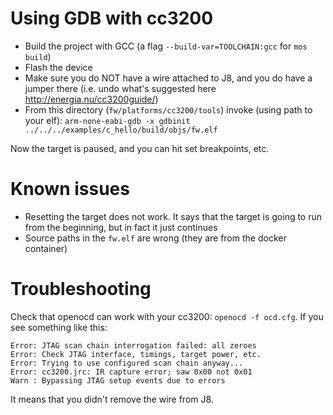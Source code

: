 # Using GDB with cc3200

- Build the project with GCC (a flag `--build-var=TOOLCHAIN:gcc` for `mos build`)
- Flash the device
- Make sure you do NOT have a wire attached to J8, and you do have a jumper there
  (i.e. undo what's suggested here http://energia.nu/cc3200guide/)
- From this directory (`fw/platforms/cc3200/tools`) invoke (using path to your elf):
  `arm-none-eabi-gdb -x gdbinit ../../../examples/c_hello/build/objs/fw.elf`

Now the target is paused, and you can hit set breakpoints, etc.

# Known issues

- Resetting the target does not work. It says that the target is going to run
  from the beginning, but in fact it just continues
- Source paths in the `fw.elf` are wrong (they are from the docker container)

# Troubleshooting

Check that openocd can work with your cc3200: `openocd -f ocd.cfg`. If you see
something like this:

```
Error: JTAG scan chain interrogation failed: all zeroes
Error: Check JTAG interface, timings, target power, etc.
Error: Trying to use configured scan chain anyway...
Error: cc3200.jrc: IR capture error; saw 0x00 not 0x01
Warn : Bypassing JTAG setup events due to errors
```

It means that you didn't remove the wire from J8.



